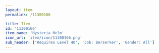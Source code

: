 ```yaml
---
layout: item
permalink: /11300166

title: Item
id: '11300166'
item_name: 'Hysteria Helm'
icon_url: 'item/icon/11300166.png'
sub_header: ['Requires Level 40', 'Job: Berserker', 'Gender: All']
---
```

